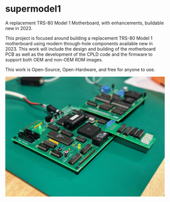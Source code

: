 # supermodel1
A replacement TRS-80 Model 1 Motherboard, with enhancements, buildable new in 2023.

This project is focused around building a replacement TRS-80 Model 1 motherboard using modern through-hole components available new in 2023.  This work will include the design and building of the motherboard PCB as well as the development of the CPLD code and the firmware to support both OEM and non-OEM ROM images.

This work is Open-Source, Open-Hardware, and free for anyone to use.

![First Prototype PCB](SM1_ProtoA.jpeg)
